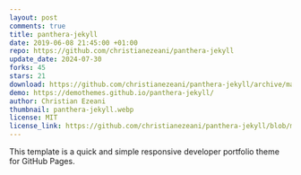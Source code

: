```yaml
---
layout: post
comments: true
title: panthera-jekyll
date: 2019-06-08 21:45:00 +01:00
repo: https://github.com/christianezeani/panthera-jekyll
update_date: 2024-07-30
forks: 45
stars: 21
download: https://github.com/christianezeani/panthera-jekyll/archive/master.zip
demo: https://demothemes.github.io/panthera-jekyll/
author: Christian Ezeani
thumbnail: panthera-jekyll.webp
license: MIT
license_link: https://github.com/christianezeani/panthera-jekyll/blob/master/LICENSE.txt
---
```


This template is a quick and simple responsive developer portfolio theme for GitHub Pages.
